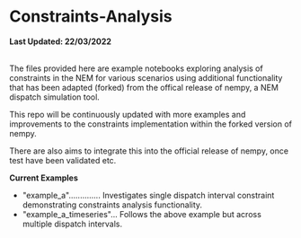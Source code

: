 # Constraints-Analysis

**Last Updated: 22/03/2022**

<br>The files provided here are example notebooks exploring analysis of constraints in the NEM for various scenarios using additional functionality that has been adapted (forked) from the offical release of nempy, a NEM dispatch simulation tool.

This repo will be continuously updated with more examples and improvements to the constraints implementation within the forked version of nempy.

There are also aims to integrate this into the official release of nempy, once test have been validated etc.

**Current Examples**
- "example_a".............. Investigates single dispatch interval constraint demonstrating constraints analysis functionality.
- "example_a_timeseries"... Follows the above example but across multiple dispatch intervals.
